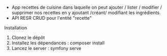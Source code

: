  + App recettes de cuisine  dans laquelle on peut ajouter / lister / modifier / supprimer nos recettes en y ajoutant /créant/ modifiant les ingrédients.
 + API RESR CRUD pour l'entité "recette"

Installation

1. Clonez le dépôt 
2. Installez les dépendances : composer install 
3. Lancez le server : symfony serve 
